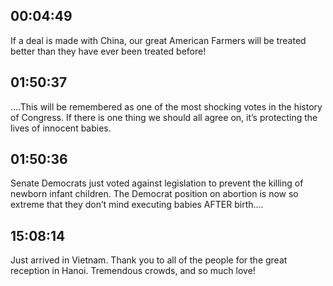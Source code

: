 ## 00:04:49
If a deal is made with China, our great American Farmers will be treated better than they have ever been treated before!
## 01:50:37
....This will be remembered as one of the most shocking votes in the history of Congress. If there is one thing we should all agree on, it’s protecting the lives of innocent babies.
## 01:50:36
Senate Democrats just voted against legislation to prevent the killing of newborn infant children. The Democrat position on abortion is now so extreme that they don’t mind executing babies AFTER birth....
## 15:08:14
Just arrived in Vietnam. Thank you to all of the people for the great reception in Hanoi. Tremendous crowds, and so much love!
